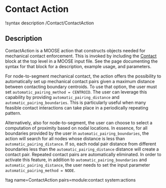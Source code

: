 # Contact Action

!syntax description /Contact/ContactAction

## Description

ContactAction is a MOOSE action that constructs objects needed for mechanical contact enforcement. This
is invoked by including the [Contact](syntax/Contact/index.md) block at the top level in a MOOSE input file.
See the page documenting the syntax for that block for a description, example usage, and parameters.

For node-to-segment mechanical contact, the action offers the possibility to automatically set up
mechanical contact pairs given a maximum distance between contacting boundary centroids.
To use that option, the user must set `automatic_pairing_method = CENTROID`.
The user can leverage this capability by providing `automatic_pairing_distance` and
`automatic_pairing_boundaries`. This is particularly useful when many feasible contact
interactions can take place in a periodically repeating pattern.

Alternatively, also for
node-to-segment, the user can choose to select a computation of proximity based on nodal
locations. In essence, for all boundaries provided by the user in `automatic_pairing_boundaries`,
the action will search for all nodes whose distance is less than `automatic_pairing_distance`.
If so, each nodal pair distance from different boundaries less than the `automatic_pairing_distance`
distance will create a contact pair. Repeated contact pairs are automatically eliminated. In order to
activate this feature, in addition to `automatic_pairing_boundaries` and `automatic_pairing_distance`, the
user needs to set the input parameter `automatic_pairing_method = NODE`.

!tag name=ContactAction pairs=module:contact system:actions
